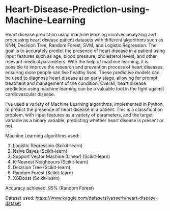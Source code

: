 # Heart-Disease-Prediction-using-Machine-Learning
Heart disease prediction using machine learning involves analyzing and processing heart disease patient datasets with different algorithms such as KNN, Decision Tree, Random Forest, SVM, and Logistic Regression. The goal is to accurately predict the presence of heart disease in a patient using input features such as age, blood pressure, cholesterol levels, and other relevant medical parameters. With the help of machine learning, it is possible to improve the research and prevention process of heart diseases, ensuring more people can live healthy lives. These predictive models can be used to diagnose heart disease at an early stage, allowing for prompt treatment and management of the condition. Overall, heart disease prediction using machine learning can be a valuable tool in the fight against cardiovascular disease.

I've used a variety of Machine Learning algorithms, implemented in Python, to predict the presence of heart disease in a patient. This is a classification problem, with input features as a variety of parameters, and the target variable as a binary variable, predicting whether heart disease is present or not.

Machine Learning algorithms used:

1. Logistic Regression (Scikit-learn)
2. Naive Bayes (Scikit-learn)
3. Support Vector Machine (Linear) (Scikit-learn)
4. K-Nearest Neighbours (Scikit-learn)
5. Decision Tree (Scikit-learn)
6. Random Forest (Scikit-learn)
7. XGBoost (Scikit-learn)


Accuracy achieved: 95% (Random Forest)

Dataset used: https://www.kaggle.com/datasets/yasserh/heart-disease-dataset


